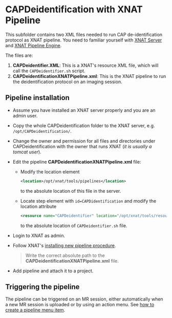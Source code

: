 # CAPDeidentification with XNAT Pipeline

This subfolder contains two XML files needed to run CAP de-identification protocol as XNAT pipeline. You need to familiar yourself with [XNAT Server](http://www.xnat.org) and [XNAT Pipeline Engine](https://wiki.xnat.org/display/XNAT16/Pipeline+Engine).

The files are:
1. **CAPDeidentifier.XML**: This is a XNAT's resource XML file, which will call the `CAPDeidentifier.sh` script.
2. **CAPDeidentificationXNATPipeline.xml**: This is the XNAT pipeline to run the deidentification protocol on an imaging session.

## Pipeline installation

* Assume you have installed an XNAT server properly and you are an admin user.
* Copy the whole CAPDeidentification folder to the XNAT server, e.g. `/opt/CAPDeidentification/`.
* Change the owner and permission for all files and directories under CAPDeidentification with the owner that runs XNAT (*it is usually a tomcat user*).
* Edit the pipeline  **CAPDeidentificationXNATPipeline.xml** file:
  * Modify the location element

    ```xml
    <location>/opt/xnat/tools/pipelines</location>
    ```

    to the absolute location of this file in the server.

  * Locate step element with `id=CAPDidentification` and modify the location attribute

    ```xml
    <resource name="CAPDeidentifier" location="/opt/xnat/tools/resources">
    ```

    to the absolute location of `CAPDeidentifier.sh` file.
* Login to XNAT as admin.
* Follow XNAT's [installing new pipeline procedure](https://wiki.xnat.org/display/XNAT16/Installing+Pipelines+in+XNAT).

  > Write the correct absolute path to the **CAPDeidentificationXNATPipeline.xml** file.

* Add pipeline and attach it to a project.

## Triggering the pipeline

The pipeline can be triggered on an MR session, either automatically when a new MR session is uploaded or by using an action menu. See [how to create a pipeline menu item](http://avansp.github.io/notes/understanding-XNAT-pipeline/).
